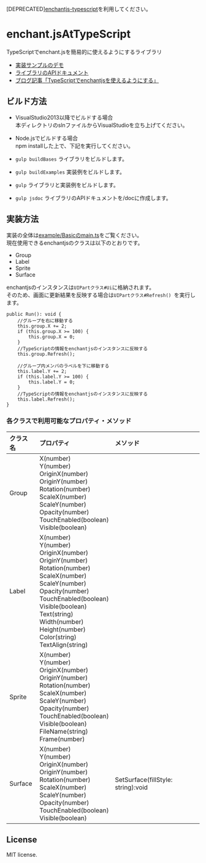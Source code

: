 [DEPRECATED][enchantjs-typescript](https://github.com/kazenetu/enchantjs-typescript)を利用してください。

# enchant.jsAtTypeScript
TypeScriptでenchant.jsを簡易的に使えるようにするライブラリ  
- [実装サンプルのデモ](http://kazenetu.github.io/enchant.jsAtTypeScript/)
- [ライブラリのAPIドキュメント](http://kazenetu.github.io/enchant.jsAtTypeScript/doc/)
- [ブログ記事「TypeScriptでenchantjsを使えるようにする」](http://kazenetu.exblog.jp/20862422/)

## ビルド方法
  * VisualStudio2013以降でビルドする場合  
本ディレクトリのslnファイルからVisualStudioを立ち上げてください。

  * Node.jsでビルドする場合  
npm installした上で、下記を実行してください。  
   * ```gulp buildBases``` ライブラリをビルドします。
   * ```gulp buildExamples``` 実装例をビルドします。
   * ```gulp``` ライブラリと実装例をビルドします。
   * ```gulp jsdoc``` ライブラリのAPIドキュメントを/docに作成します。

## 実装方法
実装の全体は[example/Basicのmain.ts](./example/Basic/main.ts)をご覧ください。  
現在使用できるenchantjsのクラスは以下のとおりです。

* Group
* Label
* Sprite
* Surface

enchantjsのインスタンスは```UIPartクラス#Ui```に格納されます。  
そのため、画面に更新結果を反映する場合は```UIPartクラス#Refresh() ```を実行します。  

```typescript:[実装例](example/Basic/main.ts)
public Run(): void {
    //グループを右に移動する
    this.group.X += 2;
    if (this.group.X >= 100) {
        this.group.X = 0;
    }
    //TypeScriptの情報をenchantjsのインスタンスに反映する
    this.group.Refresh();

    //グループ内メンバのラベルを下に移動する
    this.label.Y += 2;
    if (this.label.Y >= 100) {
        this.label.Y = 0;
    }
    //TypeScriptの情報をenchantjsのインスタンスに反映する
    this.label.Refresh();
}
```

### 各クラスで利用可能なプロパティ・メソッド

|クラス名|プロパティ|メソッド|
|:---------|:---------|:---------|
|Group  |X(number)<br>Y(number) <br>OriginX(number)<br>OriginY(number)<br>Rotation(number)<br>ScaleX(number)<br>ScaleY(number)<br>Opacity(number)<br>TouchEnabled(boolean)<br>Visible(boolean)<br>||
|Label  |X(number)<br>Y(number)<br>OriginX(number)<br>OriginY(number)<br>Rotation(number)<br>ScaleX(number)<br>ScaleY(number)<br>Opacity(number)<br>TouchEnabled(boolean)<br>Visible(boolean)<br>Text(string)<br>Width(number)<br>Height(number)<br>Color(string)<br>TextAlign(string)||
|Sprite  |X(number)<br>Y(number)<br>OriginX(number)<br>OriginY(number)<br>Rotation(number)<br>ScaleX(number)<br>ScaleY(number)<br>Opacity(number)<br>TouchEnabled(boolean)<br>Visible(boolean)<br>FileName(string)<br>Frame(number)||
|Surface  |X(number)<br>Y(number)<br>OriginX(number)<br>OriginY(number)<br>Rotation(number)<br>ScaleX(number)<br>ScaleY(number)<br>Opacity(number)<br>TouchEnabled(boolean)<br>Visible(boolean)<br>|SetSurface(fillStyle: string):void|

## License
MIT license.
